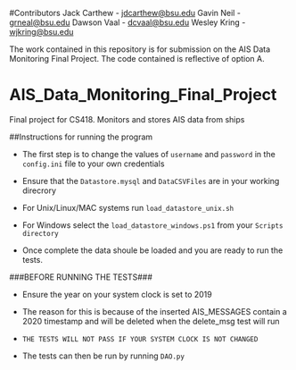 #Contributors
Jack Carthew - jdcarthew@bsu.edu
Gavin Neil - grneal@bsu.edu
Dawson Vaal - dcvaal@bsu.edu
Wesley Kring - wjkring@bsu.edu

The work contained in this repository is for submission on the AIS Data Monitoring Final Project. The code contained is reflective of option A.

# AIS_Data_Monitoring_Final_Project
Final project for CS418. Monitors and stores AIS data from ships

##Instructions for running the program

* The first step is to change the values of ```username``` and ```password``` in the ```config.ini``` file to your own credentials

* Ensure that the ```Datastore.mysql``` and ```DataCSVFiles``` are in your working direcrory

* For Unix/Linux/MAC systems run ```load_datastore_unix.sh```

* For Windows select the ```load_datastore_windows.ps1``` from your ```Scripts directory```

* Once complete the data shoule be loaded and you are ready to run the tests.

###BEFORE RUNNING THE TESTS###

* Ensure the year on your system clock is set to 2019

* The reason for this is because of the inserted AIS_MESSAGES contain a 2020 timestamp and will be deleted when the delete_msg test will run

* ```THE TESTS WILL NOT PASS IF YOUR SYSTEM CLOCK IS NOT CHANGED```

* The tests can then be run by running ```DAO.py```


